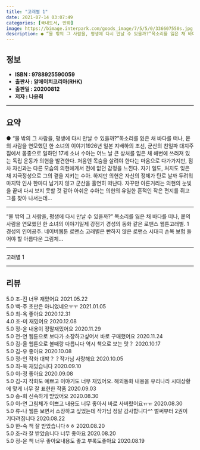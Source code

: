 ```yaml
---
title: "고래별 1"
date: 2021-07-14 03:07:49
categories: [국내도서, 만화]
image: https://bimage.interpark.com/goods_image/7/5/5/0/336607550s.jpg
description: ● “물 밖의 그 사람을, 평생에 다시 만날 수 있을까?”목소리를 잃은 채 바다를 떠나, 뭍의 사람을 연모했던 한 소녀의 이야기1926년 일본 지배하의 조선, 군산의 친일파 대지주 집에서 몸종으로 일하던 17세 소녀 수아는 어느 날 큰 상처를 입은 채 해변에 쓰러져 있는 독립 운동가
---
```


## **정보**

- **ISBN : 9788925590059**
- **출판사 : 알에이치코리아(RHK)**
- **출판일 : 20200812**
- **저자 : 나윤희**

------



## **요약**

●  “물 밖의 그 사람을, 평생에 다시 만날 수 있을까?”목소리를 잃은 채 바다를 떠나, 뭍의 사람을 연모했던 한 소녀의 이야기1926년 일본 지배하의 조선, 군산의 친일파 대지주 집에서 몸종으로 일하던 17세 소녀 수아는 어느 날 큰 상처를 입은 채 해변에 쓰러져 있는 독립 운동가 의현을 발견한다. 처음엔 목숨을 살려야 한다는 마음으로 다가가지만, 점차 자신과는 다른 모습의 의현에게서 전에 없던 감정을 느낀다. 자기 일도, 처지도 잊은 채 지극정성으로 그의 곁을 지키는 수아. 하지만 의현은 자신의 정체가 탄로 날까 두려워 마지막 인사 한마디 남기지 않고 군산을 홀연히 떠난다. 자꾸만 아른거리는 의현의 눈빛을 끝내 다시 보지 못할 것 같아 아쉬운 수아는 의현의 유일한 흔적인 작은 편지를 쥐고 그를 찾아 나서는데...

------

“물 밖의 그 사람을, 평생에 다시 만날 수 있을까?”
목소리를 잃은 채 바다를 떠나, 뭍의 사람을 연모했던 한 소녀의 이야기일제 강점기 경성의 동화 같은 로맨스 웹툰고래별. 1 경성의 인어공주. 네이버웹툰 로맨스 고래별은 빤하지 않은 로맨스 시대극 손목 보험 들어야 할 아름다운 그림체... 

------


고래별 1 

------


## **리뷰** 

5.0 조-진 너무 재밌어요 2021.05.22 <br/>5.0 백-주 초판은 아니었네요ㅜㅜ 2021.01.05 <br/>5.0 최-옥 좋아요 2020.12.31 <br/>4.0 조-미 재밌어요 2020.12.08 <br/>5.0 정-윤 내용이 정말재밌어요 2020.11.29 <br/>5.0 전-연 웹툰으로 보다가 소장하고싶어서 바로 구매했어요  2020.11.24 <br/>5.0 김-울 웹툰으로 볼때랑 다릅니다 역시 책으로 보는 맛？ 2020.10.17 <br/>5.0 김-우 좋아요 2020.10.08 <br/>5.0 정-인 작화 대박？？작가님 사랑해요
 2020.10.05 <br/>5.0 최-욱 재밌습니다  2020.09.10 <br/>5.0 이-정 좋아요  2020.09.08 <br/>5.0 김-지 작화도 예쁘고 이야기도 너무 재밌어요. 해외동화 내용을 우리나라 시대상황에 맞게 너무 잘 표현한 작품 2020.09.03 <br/>5.0 송-희 신속하게 받았어요 2020.08.30 <br/>5.0 이-연 그림체가 이쁘고 내용도 너무 좋아서 바로 사버렸어요ㅠㅠ 2020.08.30 <br/>5.0 류-나 웹툰 보면서 소장하고 싶었는데 작가님 정말 감사합니다^^ 
벌써부터 2권이 기다려집니다 2020.08.22 <br/>5.0 한-숙 책 잘 받았습니다ㅎㅎ 2020.08.20 <br/>5.0 조-라 잘 받았습니다 너무 좋아요 2020.08.20 <br/>5.0 정-운 책 너무 좋아요내용도 좋고 부록도좋아요 2020.08.19 <br/>